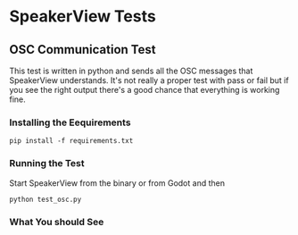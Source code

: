 # SpeakerView Tests

## OSC Communication Test
This test is written in python and sends all the OSC messages that SpeakerView understands. It's not really a proper test with pass or fail but if you see the right output there's a good chance that everything is working fine.

### Installing the Eequirements

`pip install -f requirements.txt`

### Running the Test

Start SpeakerView from the binary or from Godot and then

`python test_osc.py`

### What You should See

[](./osc_test_result.png)
